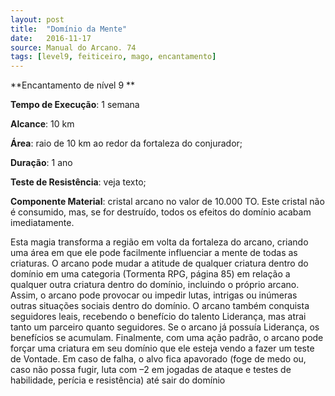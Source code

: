 ```yaml
---
layout: post
title:  "Domínio da Mente"
date:   2016-11-17
source: Manual do Arcano. 74
tags: [level9, feiticeiro, mago, encantamento]
---
```


**Encantamento de nível 9 **

**Tempo de Execução**: 1 semana

**Alcance**: 10 km

**Área**: raio de 10 km ao redor da fortaleza do conjurador;

**Duração**: 1 ano

**Teste de Resistência**: veja texto;

**Componente Material**: cristal arcano no valor de 10.000 TO. Este cristal não é consumido, mas, se for destruído, todos os efeitos do domínio acabam imediatamente.

Esta magia transforma a região em 
volta da fortaleza do arcano, criando 
uma área em que ele pode facilmente influenciar a mente de todas as criaturas. O 
arcano pode mudar a atitude de qualquer 
criatura dentro do domínio em uma categoria (Tormenta RPG, página 85) em 
relação a qualquer outra criatura dentro 
do domínio, incluindo o próprio arcano. 
Assim, o arcano pode provocar ou impedir lutas, intrigas ou inúmeras outras 
situações sociais dentro do domínio. O 
arcano também conquista seguidores 
leais, recebendo o benefício do talento 
Liderança, mas atrai tanto um parceiro 
quanto seguidores. Se o arcano já possuía 
Liderança, os benefícios se acumulam. 
Finalmente, com uma ação padrão, o arcano pode forçar uma criatura em seu 
domínio que ele esteja vendo a fazer um 
teste de Vontade. Em caso de falha, o 
alvo fica apavorado (foge de medo ou, 
caso não possa fugir, luta com –2 em 
jogadas de ataque e testes de habilidade, 
perícia e resistência) até sair do domínio
